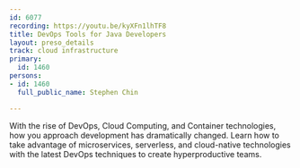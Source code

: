 ```yaml
---
id: 6077
recording: https://youtu.be/kyXFn1lhTF8
title: DevOps Tools for Java Developers
layout: preso_details
track: cloud infrastructure
primary:
  id: 1460
persons:
- id: 1460
  full_public_name: Stephen Chin

---
```

With the rise of DevOps, Cloud Computing, and Container technologies, how you approach development has dramatically changed. Learn how to take advantage of microservices, serverless, and cloud-native technologies with the latest DevOps techniques to create hyperproductive teams.
